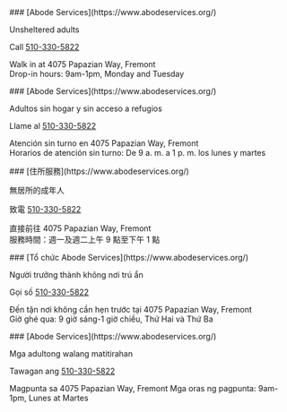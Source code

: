 <RenderIf language="en">
### [Abode Services](https://www.abodeservices.org/)

Unsheltered adults

Call [510-330-5822](tel:+1-510-330-5822)

Walk in at 4075 Papazian Way, Fremont  
 Drop-in hours: 9am-1pm, Monday and Tuesday

</RenderIf>
<RenderIf language="es">
 ### [Abode Services](https://www.abodeservices.org/)

Adultos sin hogar y sin acceso a refugios

Llame al [510-330-5822](tel:+1-510-330-5822)

Atención sin turno en 4075 Papazian Way, Fremont  
 Horarios de atención sin turno: De 9 a. m. a 1 p. m. los lunes y martes

</RenderIf>
<RenderIf language="zh">
### [住所服務](https://www.abodeservices.org/)

無居所的成年人

致電 [510-330-5822](tel:+1-510-330-5822)

直接前往 4075 Papazian Way, Fremont  
 服務時間：週一及週二上午 9 點至下午 1 點

</RenderIf>
<RenderIf language="vi">
### [Tổ chức Abode Services](https://www.abodeservices.org/)

Người trưởng thành không nơi trú ẩn

Gọi số [510-330-5822](tel:+1-510-330-5822)

Đến tận nơi không cần hẹn trước tại 4075 Papazian Way, Fremont  
 Giờ ghé qua: 9 giờ sáng-1 giờ chiều, Thứ Hai và Thứ Ba

</RenderIf>
<RenderIf language="tl">
### [Abode Services](https://www.abodeservices.org/)

Mga adultong walang matitirahan

Tawagan ang [510-330-5822](tel:+1-510-330-5822)

Magpunta sa 4075 Papazian Way, Fremont
Mga oras ng pagpunta: 9am-1pm, Lunes at Martes

</RenderIf>
